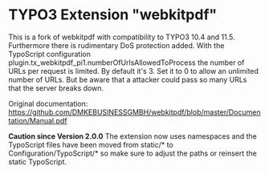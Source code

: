 # TYPO3 Extension "webkitpdf"
This is a fork of webkitpdf with compatibility to TYPO3 10.4 and 11.5. Furthermore there is rudimentary DoS protection added. With the TypoScript configuration plugin.tx_webkitpdf_pi1.numberOfUrlsAllowedToProcess the number of URLs per request is limited. By default it's 3. Set it to 0 to allow an unlimited number of URLs. But be aware that a attacker could pass so many URLs that the server breaks down.

Original documentation: https://github.com/DMKEBUSINESSGMBH/webkitpdf/blob/master/Documentation/Manual.pdf

**Caution since Version 2.0.0** The extension now uses namespaces and the TypoScript files have been moved from static/* to Configuration/TypoScript/* so make sure to adjust the paths or reinsert the static TypoScript.

